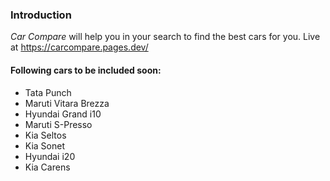 

### Introduction

*Car Compare* will help you in your search to find the best cars for you.
Live at https://carcompare.pages.dev/


#### Following cars to be included soon:

* Tata Punch
* Maruti Vitara Brezza
* Hyundai Grand i10
* Maruti S-Presso
* Kia Seltos
* Kia Sonet
* Hyundai i20
* Kia Carens

